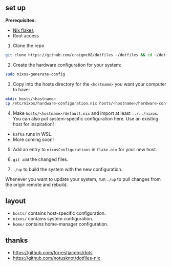 ## set up

__Prerequisites:__

- [Nix flakes](https://nixos.wiki/wiki/flakes)
- Root access

1. Clone the repo

```sh
git clone https://github.com/craigmc08/dotfiles ~/dotfiles && cd ~/dotfiles
```

2. Create the hardware configuration for your system:

```sh
sudo nixos-generate-config
```

3. Copy into the hosts directory for the `<hostname>` you want your computer to have:

```sh
mkdir hosts/<hostname>
cp /etc/nixos/hardware-configuration.nix hosts/<hostname>/hardware-configuration.nix
```

4. Make `hosts/<hostname>/default.nix` and import at least `../../nixos`. You can
  also put system-specific configuration here. Use an existing host for inspiration!

  - `kafka` runs in WSL.
  - More coming soon!

5. Add an entry to `nixosConfigurations` in `flake.nix` for your new host.

6. `git add` the changed files.

7. `./up` to build the system with the new configuration.

Whenever you want to update your system, run `./up` to pull changes from the
origin remote and rebuild.

## layout

- `hosts/` contains host-specific configuration.
- `nixos/` contains system configuration.
- `home/` contains home-manager configuration.

## thanks

- https://github.com/forrestjacobs/dots
- https://github.com/notusknot/dotfiles-nix

